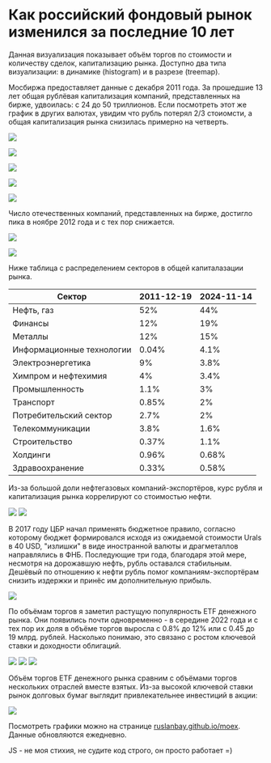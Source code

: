 # Как российский фондовый рынок изменился за последние 10 лет

Данная визуализация показывает объём торгов по стоимости и количеству сделок, капитализацию рынка. Доступно два типа визуализации: в динамике (histogram) и в разрезе (treemap).

Мосбиржа предоставляет данные с декабря 2011 года. За прошедшие 13 лет общая рублёвая капитализация компаний, представленных на бирже, удвоилась: с 24 до 50 триллионов. Если посмотреть этот же график в других валютах, увидим что рубль потерял 2/3 стоиомсти, а общая капитализация рынка снизилась примерно на четверть.

![](images/article/history-total-rub.jpeg)

![](images/article/history-rub-vs-usd.jpeg)

![](images/article/history-total-usd.jpeg)

![](images/article/treemap-cap-2011-12-19.jpeg)

![](images/article/treemap-cap-2024-10-10.jpeg)

Число отечественных компаний, представленных на бирже, достигло пика в ноябре 2012 года и с тех пор снижается.

![](images/article/listing-total.jpeg)

![](images/article/listing-new.jpeg)

Ниже таблица с распределением секторов в общей капиталазации рынка.

|Сектор                    |2011-12-19|2024-11-14|
|--------------------------|----------|----------|
|Нефть, газ                |52%       |44%       |
|Финансы                   |12%       |19%       |
|Металлы                   |12%       |15%       |
|Информационные технологии |0.04%     |4.1%      |
|Электроэнергетика         |9%        |3.8%      |
|Химпром и нефтехимия      |4%        |3.4%      |
|Промышленность            |1.1%      |3%        |
|Транспорт                 |0.85%     |2%        |
|Потребительский сектор    |2.7%      |2%        |
|Телекоммуникации          |3.8%      |1.6%      |
|Строительство             |0.37%     |1.1%      |
|Холдинги                  |0.96%     |0.68%     |
|Здравоохранение           |0.33%     |0.58%     |

Из-за большой доли нефтегазовых компаний-экспортёров, курс рубля и капитализация рынка коррелируют со стоимостью нефти.

![](images/article/history-cap-usd-vs-brent.jpeg)
![](images/article/rub-vs-oil.jpeg)

В 2017 году ЦБР начал применять бюджетное правило, согласно которому бюджет формировался исходя из ожидаемой стоимости Urals в 40 USD, "излишки" в виде иностранной валюты и драгметаллов направлялись в ФНБ. Последующие три года, благодаря этой мере, несмотря на дорожавшую нефть, рубль оставался стабильным. Дешёвый по отношению к нефти рубль помог компаниям-экспортёрам снизить издержки и принёс им дополнительную прибыль.

![](images/article/rub-vs-oil-export.jpeg)

По объёмам торгов я заметил растущую популярность ETF денежного рынка. Они появились почти одновременно - в середине 2022 года и с тех пор их доля в объёме торгов выросла с 0.8% до 12% или с 0.45 до 19 млрд. рублей. Насколько понимаю, это связано с ростом ключевой ставки и доходности облигаций.

![](images/article/tqtf-etf-value-histogram.jpeg)
![](images/article/tqtf-etf-value-treemap-2022-07-22.jpeg)
![](images/article/tqtf-etf-value-treemap-2024-11-13.jpeg)

Объём торгов ETF денежного рынка сравним с объёмами торгов нескольких отраслей вместе взятых. Из-за высокой ключевой ставки рынок долговых бумаг выглядит привлекательнее инвестиций в акции:

![](images/article/tqtf-etf-value-histogram-compare.jpeg)

Посмотреть графики можно на странице [ruslanbay.github.io/moex](http://ruslanbay.github.io/moex). Данные обновляются ежедневно.

JS - не моя стихия, не судите код строго, он просто работает =)
